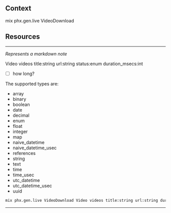 ## Context 

mix phx.gen.live VideoDownload

## Resources

---
_Represents a markdown note_

Video videos 
title:string
url:string 
status:enum
duration_msecs:int

- [ ] how long?

The supported types are: 
- array
- binary
- boolean
- date
- decimal
- enum
- float
- integer
- map
- naive_datetime
- naive_datetime_usec
- references
- string
- text
- time
- time_usec
- utc_datetime
- utc_datetime_usec
- uuid
```bash
mix phx.gen.live VideoDownload Video videos title:string url:string duration_msecs:integer status:enum:in_progress:success:error
```

---
